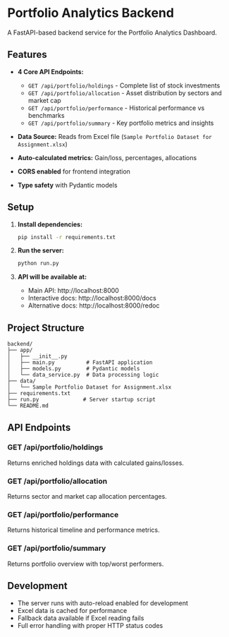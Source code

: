 # Portfolio Analytics Backend

A FastAPI-based backend service for the Portfolio Analytics Dashboard.

## Features

- **4 Core API Endpoints:**
  - `GET /api/portfolio/holdings` - Complete list of stock investments
  - `GET /api/portfolio/allocation` - Asset distribution by sectors and market cap
  - `GET /api/portfolio/performance` - Historical performance vs benchmarks
  - `GET /api/portfolio/summary` - Key portfolio metrics and insights

- **Data Source:** Reads from Excel file (`Sample Portfolio Dataset for Assignment.xlsx`)
- **Auto-calculated metrics:** Gain/loss, percentages, allocations
- **CORS enabled** for frontend integration
- **Type safety** with Pydantic models

## Setup

1. **Install dependencies:**
   ```bash
   pip install -r requirements.txt
   ```

2. **Run the server:**
   ```bash
   python run.py
   ```

3. **API will be available at:**
   - Main API: http://localhost:8000
   - Interactive docs: http://localhost:8000/docs
   - Alternative docs: http://localhost:8000/redoc

## Project Structure

```
backend/
├── app/
│   ├── __init__.py
│   ├── main.py          # FastAPI application
│   ├── models.py        # Pydantic models
│   └── data_service.py  # Data processing logic
├── data/
│   └── Sample Portfolio Dataset for Assignment.xlsx
├── requirements.txt
├── run.py              # Server startup script
└── README.md
```

## API Endpoints

### GET /api/portfolio/holdings
Returns enriched holdings data with calculated gains/losses.

### GET /api/portfolio/allocation  
Returns sector and market cap allocation percentages.

### GET /api/portfolio/performance
Returns historical timeline and performance metrics.

### GET /api/portfolio/summary
Returns portfolio overview with top/worst performers.

## Development

- The server runs with auto-reload enabled for development
- Excel data is cached for performance
- Fallback data available if Excel reading fails
- Full error handling with proper HTTP status codes

